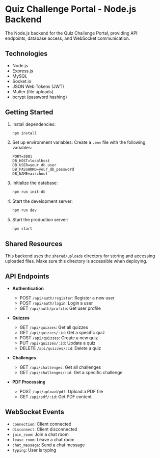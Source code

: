 # Quiz Challenge Portal - Node.js Backend

The Node.js backend for the Quiz Challenge Portal, providing API endpoints, database access, and WebSocket communication.

## Technologies

- Node.js
- Express.js
- MySQL
- Socket.io
- JSON Web Tokens (JWT)
- Multer (file uploads)
- bcrypt (password hashing)

## Getting Started

1. Install dependencies:
   ```bash
   npm install
   ```

2. Set up environment variables:
   Create a `.env` file with the following variables:
   ```
   PORT=3001
   DB_HOST=localhost
   DB_USER=your_db_user
   DB_PASSWORD=your_db_password
   DB_NAME=aischool
   ```

3. Initialize the database:
   ```bash
   npm run init-db
   ```

4. Start the development server:
   ```bash
   npm run dev
   ```

5. Start the production server:
   ```bash
   npm start
   ```

## Shared Resources

This backend uses the `shared/uploads` directory for storing and accessing uploaded files. Make sure this directory is accessible when deploying.

## API Endpoints

- **Authentication**
  - POST `/api/auth/register`: Register a new user
  - POST `/api/auth/login`: Login a user
  - GET `/api/auth/profile`: Get user profile

- **Quizzes**
  - GET `/api/quizzes`: Get all quizzes
  - GET `/api/quizzes/:id`: Get a specific quiz
  - POST `/api/quizzes`: Create a new quiz
  - PUT `/api/quizzes/:id`: Update a quiz
  - DELETE `/api/quizzes/:id`: Delete a quiz

- **Challenges**
  - GET `/api/challenges`: Get all challenges
  - GET `/api/challenges/:id`: Get a specific challenge

- **PDF Processing**
  - POST `/api/upload/pdf`: Upload a PDF file
  - GET `/api/pdf/:id`: Get PDF content

## WebSocket Events

- `connection`: Client connected
- `disconnect`: Client disconnected
- `join_room`: Join a chat room
- `leave_room`: Leave a chat room
- `chat_message`: Send a chat message
- `typing`: User is typing 